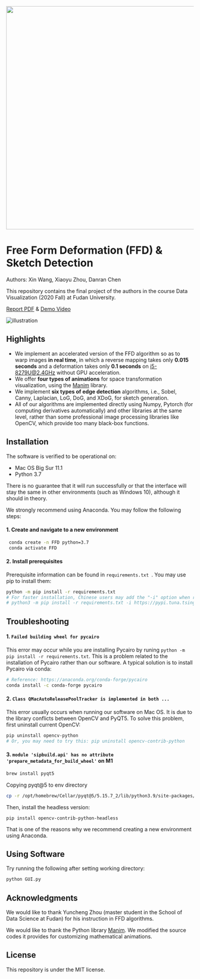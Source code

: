 <img src="README.assets/GUI_image.png" width = "600" alt="" align=center />

# Free Form Deformation (FFD) & Sketch Detection

Authors: Xin Wang, Xiaoyu Zhou, Danran Chen

This repository contains the final project of the authors in the course Data Visualization (2020 Fall) at Fudan University.

[Report PDF](https://github.com/lsDrizzle/FreeFormDeformation-SketchDetection/blob/main/%E5%9B%BE%E5%83%8F%E5%AE%9E%E6%97%B6%E9%9D%9E%E5%88%9A%E6%80%A7%E5%BD%A2%E5%8F%98%E5%92%8C%E8%8D%89%E5%9B%BE%E7%94%9F%E6%88%90.pdf)   &   [Demo Video](https://github.com/lsDrizzle/FreeFormDeformation-SketchDetection/blob/main/GUI%E6%BC%94%E7%A4%BA.mov)

![illustration](https://github.com/wxdrizzle/FreeFormDeformation-SketchDetection/blob/f7d3a33d256ff3b6ebd0049e5bc7c672182c687a/illustration.gif)

## Highlights

- We implement an accelerated version of the FFD algorithm so as to warp images **in real time**, in which a reverse mapping takes only **0.015 seconds** and a deformation takes only **0.1 seconds** on i5-8279U@2.4GHz without GPU acceleration.
- We offer **four types of animations** for space transformation visualization, using the [Manim](https://github.com/3b1b/manim) library.
- We implement **six types of edge detection** algorithms, i.e., Sobel, Canny, Laplacian, LoG, DoG, and XDoG, for sketch generation.
- All of our algorithms are implemented directly using Numpy, Pytorch (for computing derivatives automatically) and other libraries at the same level, rather than some professional image processing libraries like OpenCV, which provide too many black-box functions.

## Installation

The software is verified to be operational on: 

- Mac OS Big Sur 11.1 
- Python 3.7

There is no guarantee that it will run successfully or that the interface will stay the same in other environments (such as Windows 10), although it should in theory.

We strongly recommend using Anaconda. You may follow the following steps:

#### 1. Create and navigate to a new environment

```bash
 conda create -n FFD python=3.7
 conda activate FFD
```

#### 2. Install prerequisites

Prerequisite information can be found in `requirements.txt `. You may use pip to install them:

```bash
python -m pip install -r requirements.txt
# For faster installation, Chinese users may add the "-i" option when runing pip:
# python3 -m pip install -r requirements.txt -i https://pypi.tuna.tsinghua.edu.cn/simple
```

## Troubleshooting

#### 1. `Failed building wheel for pycairo`

This error may occur while you are installing Pycairo by runing `python -m pip install -r requirements.txt`. This is a problem related to the installation of Pycairo rather than our software. A typical solution is to install Pycairo via conda:

```bash
# Reference: https://anaconda.org/conda-forge/pycairo
conda install -c conda-forge pycairo
```

#### 2. `Class QMacAutoReleasePoolTracker is implemented in both ...`

This error usually occurs when running our software on Mac OS. It is due to the library conflicts between OpenCV and PyQT5. To solve this problem, first uninstall current OpenCV:

```bash
pip uninstall opencv-python
# Or, you may need to try this: pip uninstall opencv-contrib-python
```

#### 3. `module 'sipbuild.api' has no attribute 'prepare_metadata_for_build_wheel'` on M1

```bash
brew install pyqt5
```
Copying pyqt@5 to env directory

```bash
cp -r /opt/homebrew/Cellar/pyqt@5/5.15.7_2/lib/python3.9/site-packages/ ${your_env_directory}/FFD/lib/python3.9/site-packages
```


Then, install the headless version:

```
pip install opencv-contrib-python-headless
```

That is one of the reasons why we recommend creating a new environment using Anaconda.

## Using Software

Try running the following after setting working directory:
```sh
python GUI.py
```
## Acknowledgments

We would like to thank Yuncheng Zhou (master student in the School of Data Science at Fudan) for his instruction in FFD algorithms.

We would like to thank the Python library [Manim](https://github.com/3b1b/manim). We modified the source codes it provides for customizing mathematical animations.

## License

This repository is under the MIT license.
